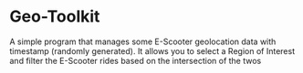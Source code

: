# Geo-Toolkit
A simple program that manages some E-Scooter geolocation data with timestamp (randomly generated). It allows you to select a Region of Interest and filter the E-Scooter rides based on the intersection of the twos
